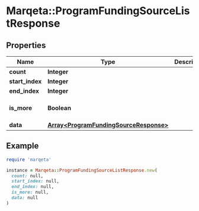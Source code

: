# Marqeta::ProgramFundingSourceListResponse

## Properties

| Name | Type | Description | Notes |
| ---- | ---- | ----------- | ----- |
| **count** | **Integer** |  | [optional] |
| **start_index** | **Integer** |  | [optional] |
| **end_index** | **Integer** |  | [optional] |
| **is_more** | **Boolean** |  | [optional][default to false] |
| **data** | [**Array&lt;ProgramFundingSourceResponse&gt;**](ProgramFundingSourceResponse.md) |  | [optional] |

## Example

```ruby
require 'marqeta'

instance = Marqeta::ProgramFundingSourceListResponse.new(
  count: null,
  start_index: null,
  end_index: null,
  is_more: null,
  data: null
)
```

